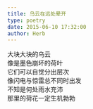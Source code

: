 ```yaml
---  
title: 乌云在远处晕开  
type: poetry  
date: 2015-06-10 17:32:00  
author: Herb    
---  
```

大块大块的乌云  
像是墨色崩坏的荷叶  
它们可以自觉分出层次  
像闪电与惊雷总不同时出发  
不知是何处雨水充沛  
那里的荷花一定生机勃勃
